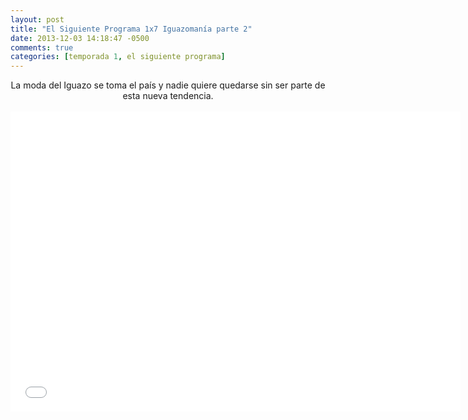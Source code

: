 ```yaml
---
layout: post
title: "El Siguiente Programa 1x7 Iguazomanía parte 2"
date: 2013-12-03 14:18:47 -0500
comments: true
categories: [temporada 1, el siguiente programa]
---
```

<div align="center">
La moda del Iguazo se toma el país y nadie quiere quedarse sin ser parte de esta nueva tendencia.
<br></br>
<iframe width="720" height="480" src="//www.youtube.com/embed/c25W51Koq_M" frameborder="0" allowfullscreen></iframe>
</div>
